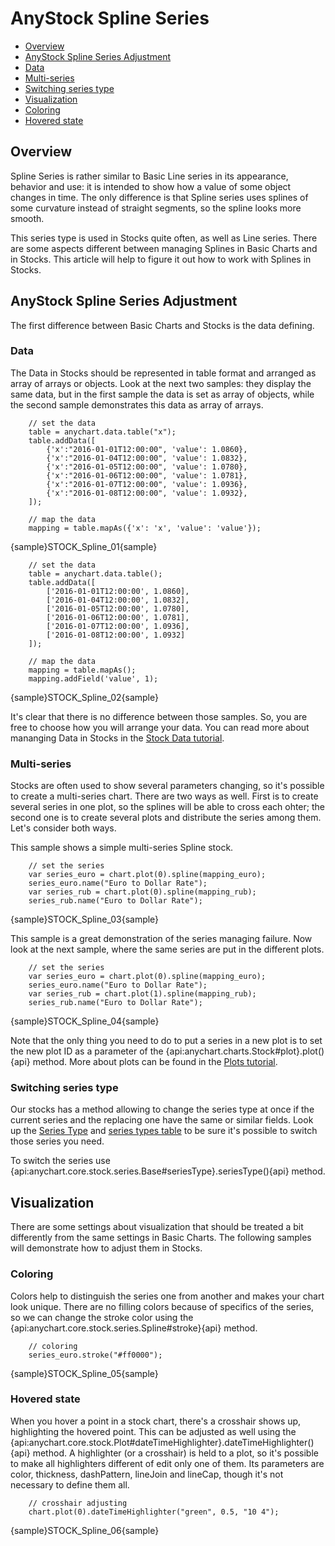 # AnyStock Spline Series

* [Overview](#overview)
* [AnyStock Spline Series Adjustment](#anystock_spline_series_adjustment)
 * [Data](#data)
 * [Multi-series](#multi_series)
 * [Switching series type](#switching_series_type)
* [Visualization](#visualization)
 * [Coloring](#coloring)
 * [Hovered state](#hovered_state)

## Overview

Spline Series is rather similar to Basic Line series in its appearance, behavior and use: it is intended to show how a value of some object changes in time. The only difference is that Spline series uses splines of some curvature instead of straight segments, so the spline looks more smooth.

This series type is used in Stocks quite often, as well as Line series. There are some aspects different between managing Splines in Basic Charts and in Stocks. This article will help to figure it out how to work with Splines in Stocks.

## AnyStock Spline Series Adjustment

The first difference between Basic Charts and Stocks is the data defining. 

### Data 

The Data in Stocks should be represented in table format and arranged as array of arrays or objects. Look at the next two samples: they display the same data, but in the first sample the data is set as array of objects, while the second sample demonstrates this data as array of arrays.

```
	// set the data
	table = anychart.data.table("x");
	table.addData([
        {'x':"2016-01-01T12:00:00", 'value': 1.0860},
        {'x':"2016-01-04T12:00:00", 'value': 1.0832},
        {'x':"2016-01-05T12:00:00", 'value': 1.0780},
        {'x':"2016-01-06T12:00:00", 'value': 1.0781},
        {'x':"2016-01-07T12:00:00", 'value': 1.0936},
        {'x':"2016-01-08T12:00:00", 'value': 1.0932},
	]);
  
	// map the data
	mapping = table.mapAs({'x': 'x', 'value': 'value'});

```

{sample}STOCK\_Spline\_01{sample}


```
	// set the data
	table = anychart.data.table();
	table.addData([
        ['2016-01-01T12:00:00', 1.0860],
        ['2016-01-04T12:00:00', 1.0832],
        ['2016-01-05T12:00:00', 1.0780],
        ['2016-01-06T12:00:00', 1.0781],
        ['2016-01-07T12:00:00', 1.0936],
        ['2016-01-08T12:00:00', 1.0932]
	]);
  
	// map the data
	mapping = table.mapAs();
	mapping.addField('value', 1);
```

{sample}STOCK\_Spline\_02{sample}

It's clear that there is no difference between those samples. So, you are free to choose how you will arrange your data. You can read more about mananging Data in Stocks in the [Stock Data tutorial](../Data).

### Multi-series

Stocks are often used to show several parameters changing, so it's possible to create a multi-series chart. There are two ways as well. First is to create several series in one plot, so the splines will be able to cross each ohter; the second one is to create several plots and distribute the series among them. Let's consider both ways.

This sample shows a simple multi-series Spline stock. 

```  
	// set the series
	var series_euro = chart.plot(0).spline(mapping_euro);
	series_euro.name("Euro to Dollar Rate");
	var series_rub = chart.plot(0).spline(mapping_rub);
    series_rub.name("Euro to Dollar Rate");
```

{sample}STOCK\_Spline\_03{sample}

This sample is a great demonstration of the series managing failure. Now look at the next sample, where the same series are put in the different plots.

```  
	// set the series
	var series_euro = chart.plot(0).spline(mapping_euro);
	series_euro.name("Euro to Dollar Rate");
	var series_rub = chart.plot(1).spline(mapping_rub);
    series_rub.name("Euro to Dollar Rate");
```

{sample}STOCK\_Spline\_04{sample}

Note that the only thing you need to do to put a series in a new plot is to set the new plot ID as a parameter of the {api:anychart.charts.Stock#plot}.plot(){api} method.
More about plots can be found in the [Plots tutorial](../Chart_Plots).


### Switching series type

Our stocks has a method allowing to change the series type at once if the current series and the replacing one have the same or similar fields. Look up the [Series Type](Series_Type) and [series types table](Supported_Series#list_of_supported_series) to be sure it's possible to switch those series you need.

To switch the series use {api:anychart.core.stock.series.Base#seriesType}.seriesType(){api} method.


## Visualization

There are some settings about visualization that should be treated a bit differently from the same settings in Basic Charts. The following samples will demonstrate how to adjust them in Stocks.

### Coloring

Colors help to distinguish the series one from another and makes your chart look unique. There are no filling colors because of specifics of the series, so we can change the stroke color using the {api:anychart.core.stock.series.Spline#stroke}{api} method.

```
	// coloring
	series_euro.stroke("#ff0000");
```
{sample}STOCK\_Spline\_05{sample}

### Hovered state

When you hover a point in a stock chart, there's a crosshair shows up, highlighting the hovered point. This can be adjusted as well using the {api:anychart.core.stock.Plot#dateTimeHighlighter}.dateTimeHighlighter(){api} method. A highlighter (or a crosshair) is held to a plot, so it's possible to make all highlighters different of edit only one of them. Its parameters are color, thickness, dashPattern, lineJoin and lineCap, though it's not necessary to define them all.

```
	// crosshair adjusting
	chart.plot(0).dateTimeHighlighter("green", 0.5, "10 4");
```

{sample}STOCK\_Spline\_06{sample}